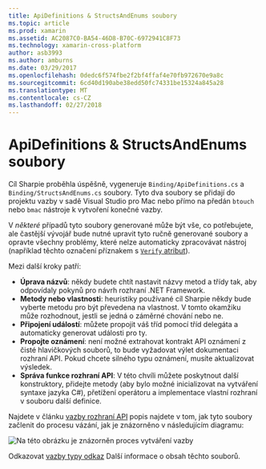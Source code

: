 ```yaml
---
title: ApiDefinitions & StructsAndEnums soubory
ms.topic: article
ms.prod: xamarin
ms.assetid: AC2087C0-BA54-46D8-B70C-6972941C8F73
ms.technology: xamarin-cross-platform
author: asb3993
ms.author: amburns
ms.date: 03/29/2017
ms.openlocfilehash: 0dedc6f574fbe2f2bf4ffaf4e70fb972670e9a8c
ms.sourcegitcommit: 6cd40d190abe38edd50fc74331be15324a845a28
ms.translationtype: MT
ms.contentlocale: cs-CZ
ms.lasthandoff: 02/27/2018
---
```

# <a name="apidefinitions--structsandenums-files"></a>ApiDefinitions & StructsAndEnums soubory

Cíl Sharpie proběhla úspěšně, vygeneruje `Binding/ApiDefinitions.cs` a `Binding/StructsAndEnums.cs` soubory.
Tyto dva soubory se přidají do projektu vazby v sadě Visual Studio pro Mac nebo přímo na předán `btouch` nebo `bmac` nástroje k vytvoření konečné vazby.

V *některé* případů tyto soubory generované může být vše, co potřebujete, ale častější vývojář bude nutné upravit tyto ručně generované soubory a opravte všechny problémy, které nelze automaticky zpracovávat nástroj (například těchto označení příznakem s [ `Verify` atribut](~/cross-platform/macios/binding/objective-sharpie/platform/verify.md)).

Mezi další kroky patří:

- **Úprava názvů**: někdy budete chtít nastavit názvy metod a třídy tak, aby odpovídaly pokynů pro návrh rozhraní .NET Framework.
- **Metody nebo vlastnosti**: heuristiky používané cíl Sharpie někdy bude vyberte metodu pro být převedena na vlastnost. V tomto okamžiku může rozhodnout, jestli se jedná o záměrné chování nebo ne.
- **Připojení událostí**: můžete propojit váš tříd pomocí tříd delegáta a automaticky generovat události pro ty.
- **Propojte oznámení**: není možné extrahovat kontrakt API oznámení z čisté hlavičkových souborů, to bude vyžadovat výlet dokumentaci rozhraní API. Pokud chcete silného typu oznámení, musíte aktualizovat výsledek.
- **Správa funkce rozhraní API**: V této chvíli můžete poskytnout další konstruktory, přidejte metody (aby bylo možné inicializovat na vytváření syntaxe jazyka C#), přetížení operátoru a implementace vlastní rozhraní v souboru další definice.

Najdete v článku [vazby rozhraní API](~/cross-platform/macios/binding/objective-c-libraries.md) popis najdete v tom, jak tyto soubory začlenit do procesu vázání, jak je znázorněno v následujícím diagramu:

![](apidefinitions-structsandenums-images/binding-flowchart.png "Na této obrázku je znázorněn proces vytváření vazby")

Odkazovat [vazby typy odkaz](~/cross-platform/macios/binding/binding-types-reference.md) Další informace o obsah těchto souborů.

